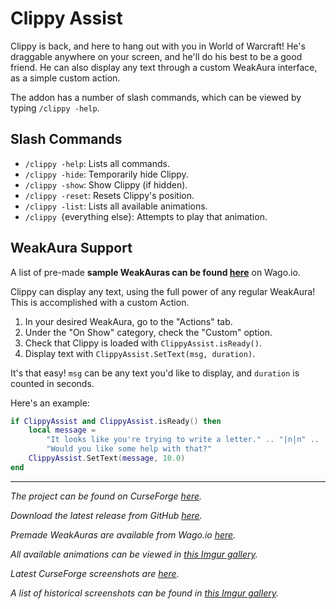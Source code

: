 # Clippy Assist

Clippy is back, and here to hang out with you in World of Warcraft!
He's draggable anywhere on your screen, and he'll do his best to be a
good friend. He can also display any text through a custom WeakAura
interface, as a simple custom action.

The addon has a number of slash commands, which can be viewed by typing
`/clippy -help`.

## Slash Commands

- `/clippy -help`: Lists all commands.
- `/clippy -hide`: Temporarily hide Clippy.
- `/clippy -show`: Show Clippy (if hidden).
- `/clippy -reset`: Resets Clippy's position.
- `/clippy -list`: Lists all available animations.
- `/clippy `{everything else}: Attempts to play that animation.

## WeakAura Support

A list of pre-made **sample WeakAuras can be found [here][3]**
on <span>Wago.io</span>.

Clippy can display any text, using the full power of any regular
WeakAura! This is accomplished with a custom Action.

1. In your desired WeakAura, go to the "Actions" tab.
2. Under the "On Show" category, check the "Custom" option.
3. Check that Clippy is loaded with `ClippyAssist.isReady()`.
4. Display text with `ClippyAssist.SetText(msg, duration)`.

It's that easy! `msg` can be any text you'd like to display,
and `duration` is counted in seconds.

Here's an example:

```lua
if ClippyAssist and ClippyAssist.isReady() then
	local message =
		"It looks like you're trying to write a letter." .. "|n|n" ..
		"Would you like some help with that?"
	ClippyAssist.SetText(message, 10.0)
end
```

----

*The project can be found on CurseForge [here][1].*

*Download the latest release from GitHub [here][2].*

*Premade WeakAuras are available from <span>Wago.io</span> [here][3].*

*All available animations can be viewed in [this Imgur gallery][4].*

*Latest CurseForge screenshots are [here][5].*

*A list of historical screenshots can be found in [this Imgur gallery][6].*

[1]: https://www.curseforge.com/wow/addons/clippy-assist
[2]: https://github.com/ErythroGuild/ClippyAssist/releases/latest
[3]: https://wago.io/uh00qHmL4
[4]: https://imgur.com/a/I6QzlrW
[5]: https://www.curseforge.com/wow/addons/clippy-assist/screenshots
[6]: https://imgur.com/a/vc5u7OI
